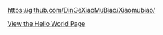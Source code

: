 https://github.com/DinGeXiaoMuBiao/Xiaomubiao/


[View the Hello World Page](https://your-username.github.io/your-repository-name/)
